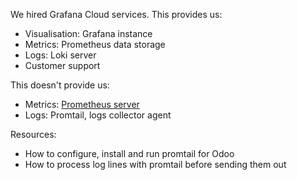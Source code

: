We hired Grafana Cloud services. This provides us:
* Visualisation: Grafana instance
* Metrics: Prometheus data storage
* Logs: Loki server
* Customer support

This doesn't provide us:
* Metrics: [Prometheus server]()
* Logs: Promtail, logs collector agent

Resources:
* How to configure, install and run promtail for Odoo
* How to process log lines with promtail before sending them out
